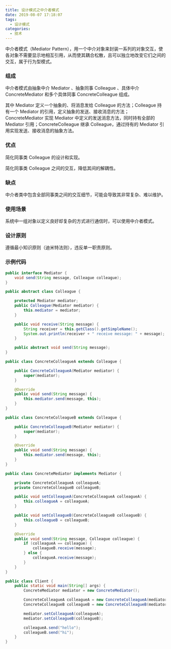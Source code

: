 ```yaml
---
title: 设计模式之中介者模式
date: 2019-08-07 17:18:07
tags:
  - 设计模式
categories:
  - 技术
---
```


中介者模式（Mediator Pattern），用一个中介对象来封装一系列的对象交互，使各对象不需要显示地相互引用，从而使其耦合松散，且可以独立地改变它们之间的交互，属于行为型模式。



<!-- more -->



### 组成

中介者模式由抽象中介 Mediator 、抽象同事 Colleague 、具体中介 ConcreteMediator 和多个具体同事 ConcreteColleague 组成。

其中 Mediator 定义一个抽象的、将消息发给 Colleague 的方法；Colleague 持有一个 Mediator 的引用，定义抽象的发送、接收消息的方法；ConcreteMediator 实现 Mediator 中定义的发送消息方法，同时持有全部的 Mediator 引用；ConcreteColleague 继承 Colleague，通过持有的 Mediator 引用实现发送、接收消息的抽象方法。



### 优点

简化同事类 Colleague 的设计和实现。

简化同事类 Colleague 之间的交互，降低其间的解耦性。



### 缺点

中介者类中包含全部同事类之间的交互细节，可能会导致其非常复杂、难以维护。



### 使用场景

系统中一组对象以定义良好却复杂的方式进行通信时，可以使用中介者模式。



### 设计原则

遵循最小知识原则（迪米特法则），违反单一职责原则。



### 示例代码

```java
public interface Mediator {
    void send(String message, Colleague colleague);
}

public abstract class Colleague {

    protected Mediator mediator;
    public Colleague(Mediator mediator) {
        this.mediator = mediator;
    }

    public void receive(String message) {
        String receiver = this.getClass().getSimpleName();
        System.out.println(receiver + " receive message: " + message);
    }

    public abstract void send(String message);
}

public class ConcreteColleagueA extends Colleague {

    public ConcreteColleagueA(Mediator mediator) {
        super(mediator);
    }

    @Override
    public void send(String message) {
        this.mediator.send(message, this);
    }
}

public class ConcreteColleagueB extends Colleague {

    public ConcreteColleagueB(Mediator mediator) {
        super(mediator);
    }

    @Override
    public void send(String message) {
        this.mediator.send(message, this);
    }
}

public class ConcreteMediator implements Mediator {

    private ConcreteColleagueA colleagueA;
    private ConcreteColleagueB colleagueB;

    public void setColleagueA(ConcreteColleagueA colleagueA) {
        this.colleagueA = colleagueA;
    }

    public void setColleagueB(ConcreteColleagueB colleagueB) {
        this.colleagueB = colleagueB;
    }

    @Override
    public void send(String message, Colleague colleague) {
        if (colleagueA == colleague) {
            colleagueB.receive(message);
        } else {
            colleagueA.receive(message);
        }
    }
}

public class Client {
    public static void main(String[] args) {
        ConcreteMediator mediator = new ConcreteMediator();

        ConcreteColleagueA colleagueA = new ConcreteColleagueA(mediator);
        ConcreteColleagueB colleagueB = new ConcreteColleagueB(mediator);

        mediator.setColleagueA(colleagueA);
        mediator.setColleagueB(colleagueB);

        colleagueA.send("hello");
        colleagueB.send("hi");
    }
}
```


